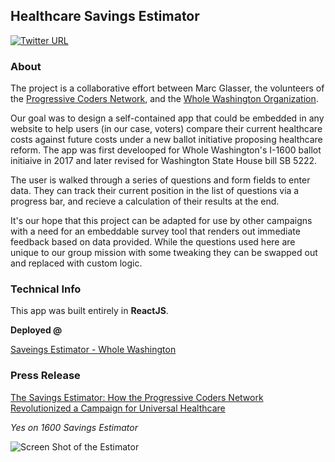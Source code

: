 ## Healthcare Savings Estimator

[![Twitter URL](https://img.shields.io/twitter/url/http/shields.io.svg?style=social)](https://github.com/marcaaron/yes-on-1600)

### About
The project is a collaborative effort between Marc Glasser, the volunteers of the [Progressive Coders Network](https://www.progcode.org/), and the [Whole Washington Organization](https://www.wholewashington.org/).

Our goal was to design a self-contained app that could be embedded in any website to help users (in our case, voters) compare their current healthcare costs against future costs under a new ballot initiative proposing healthcare reform. The app was first develooped for Whole Washington's  I-1600 ballot initiaive in 2017 and later revised for Washington State House bill SB 5222.

The user is walked through a series of questions and form fields to enter data. They can track their current position in the list of questions via a progress bar, and recieve a calculation of their results at the end.

It's our hope that this project can be adapted for use by other campaigns with a need for an embeddable survey tool that renders out immediate feedback based on data provided. While the questions used here are unique to our group mission with some tweaking they can be swapped out and replaced with custom logic.

### Technical Info
This app was built entirely in **ReactJS**.

**Deployed @**

[Saveings Estimator - Whole Washington](https://wholewashington.org/savings-estimator/)

### Press Release

[The Savings Estimator: How the Progressive Coders Network Revolutionized a Campaign for Universal Healthcare](https://medium.com/progressive-coders-network/the-savings-estimator-how-the-progressive-coders-network-revolutionized-a-campaign-for-universal-7478d73a5827)

*Yes on 1600 Savings Estimator*

![Screen Shot of the Estimator](https://raw.githubusercontent.com/marcaaron/yes-on-1600/master/estimator_screenshot.png)
